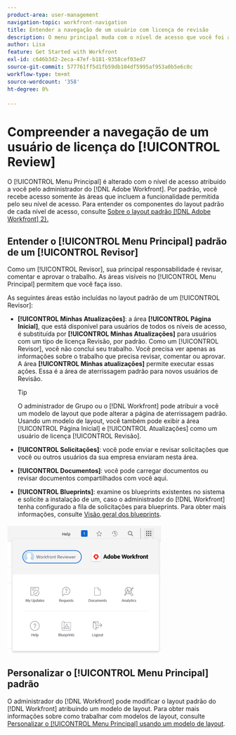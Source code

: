 ```yaml
---
product-area: user-management
navigation-topic: workfront-navigation
title: Entender a navegação de um usuário com licença de revisão
description: O menu principal muda com o nível de acesso que você foi atribuído pelo seu administrador [!DNL Adobe Workfront] O. Por padrão, você recebe acesso somente às áreas que incluem a funcionalidade permitida pelo seu nível de acesso.
author: Lisa
feature: Get Started with Workfront
exl-id: c646b3d2-2eca-47ef-b181-9358cef03ed7
source-git-commit: 577761ff5d1fb59db104df5995af953a0b5e6c0c
workflow-type: tm+mt
source-wordcount: '358'
ht-degree: 0%

---
```


# Compreender a navegação de um usuário de licença do [!UICONTROL Review]

O [!UICONTROL Menu Principal] é alterado com o nível de acesso atribuído a você pelo administrador do [!DNL Adobe Workfront]. Por padrão, você recebe acesso somente às áreas que incluem a funcionalidade permitida pelo seu nível de acesso. Para entender os componentes do layout padrão de cada nível de acesso, consulte [Sobre o layout padrão [!DNL Adobe Workfront] 2}.](../../../administration-and-setup/customize-workfront/use-layout-templates/about-the-default-wf-layout.md)

## Entender o [!UICONTROL Menu Principal] padrão de um [!UICONTROL Revisor]

Como um [!UICONTROL Revisor], sua principal responsabilidade é revisar, comentar e aprovar o trabalho. As áreas visíveis no [!UICONTROL Menu Principal] permitem que você faça isso.

As seguintes áreas estão incluídas no layout padrão de um [!UICONTROL Revisor]:

* **[!UICONTROL Minhas Atualizações]**: a área **[!UICONTROL Página Inicial]**, que está disponível para usuários de todos os níveis de acesso, é substituída por **[!UICONTROL Minhas Atualizações]** para usuários com um tipo de licença Revisão, por padrão. Como um [!UICONTROL Revisor], você não conclui seu trabalho. Você precisa ver apenas as informações sobre o trabalho que precisa revisar, comentar ou aprovar. A área **[!UICONTROL Minhas atualizações]** permite executar essas ações. Essa é a área de aterrissagem padrão para novos usuários de Revisão.

  >[!TIP]
  >
  >O administrador de Grupo ou o [!DNL Workfront] pode atribuir a você um modelo de layout que pode alterar a página de aterrissagem padrão. Usando um modelo de layout, você também pode exibir a área [!UICONTROL Página Inicial] e [!UICONTROL Atualizações] como um usuário de licença [!UICONTROL Revisão].

* **[!UICONTROL Solicitações]**: você pode enviar e revisar solicitações que você ou outros usuários da sua empresa enviaram nesta área.
* **[!UICONTROL Documentos]**: você pode carregar documentos ou revisar documentos compartilhados com você aqui.
* **[!UICONTROL Blueprints]**: examine os blueprints existentes no sistema e solicite a instalação de um, caso o administrador do [!DNL Workfront] tenha configurado a fila de solicitações para blueprints. Para obter mais informações, consulte [Visão geral dos blueprints](../../../administration-and-setup/blueprints/blueprints-overview.md).


![Acessar minhas atualizações do menu Principal](assets/access-my-updates-from-main-menu-reviewer-user-nwe-350x294.png)

## Personalizar o [!UICONTROL Menu Principal] padrão

O administrador do [!DNL Workfront] pode modificar o layout padrão do [!DNL Workfront] atribuindo um modelo de layout. Para obter mais informações sobre como trabalhar com modelos de layout, consulte [Personalizar o [!UICONTROL Menu Principal] usando um modelo de layout](../../../administration-and-setup/customize-workfront/use-layout-templates/customize-main-menu.md).
